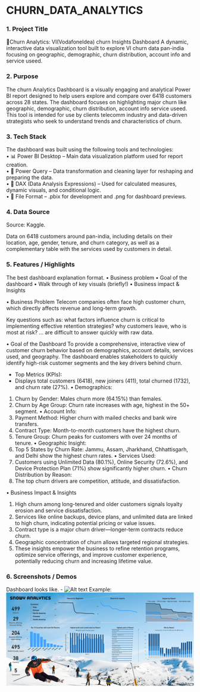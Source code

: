 # CHURN_DATA_ANALYTICS

### 1.	Project Title 
📶Churn Analytics: VI(VodafoneIdea) churn Insights Dashboard
A dynamic, interactive data visualization tool built to explore VI churn data pan-india focusing on geographic, demographic, churn distribution, account info and service useed.

### 2.  Purpose
The churn Analytics Dashboard is a visually engaging and analytical Power BI report designed to help users explore and compare over 6418 customers across 28 states. The dashboard focuses on highlighting major churn like geographic, demographic, churn distribution, account info service useed. This tool is intended for use by clients telecomm industry and data-driven strategists who seek to understand trends and characteristics of churn.

### 3.	Tech Stack
The dashboard was built using the following tools and technologies:<br>
•	📊 Power BI Desktop – Main data visualization platform used for report creation.<br>
•	📂 Power Query – Data transformation and cleaning layer for reshaping and preparing the data.<br>
•	🧠 DAX (Data Analysis Expressions) – Used for calculated measures, dynamic visuals, and conditional logic.<br>
•	📁 File Format – .pbix for development and .png for dashboard previews.

### 4.	Data Source
Source: Kaggle. 

Data on 6418 customers around pan-india, including details on their location, age, gender, tenure, and churn category, as well as a complementary table with the services used by customers in detail.

### 5.	Features / Highlights
The best dashboard explanation format. 
•	Business problem
•	Goal of the dashboard
•	Walk through of key visuals (briefly!)
•	Business impact & Insights

•	Business Problem
Telecom companies often face high customer churn, which directly affects revenue and long-term growth.

Key questions such as:
what factors influence churn is critical to implementing effective retention strategies?
why customers leave, who is most at risk?
… are difficult to answer quickly with raw data.

•	Goal of the Dashboard
To provide a comprehensive, interactive view of customer churn behavior based on demographics, account details, services used, and geography. The dashboard enables stakeholders to quickly identify high-risk customer segments and the key drivers behind churn.

 * Top Metrics (KPIs):
  * Displays total customers (6418), new joiners (411), total churned (1732), and churn rate (27%).
• Demographics:
  1. Churn by Gender: Males churn more (64.15%) than females.
  2. Churn by Age Group: Churn rate increases with age, highest in the 50+ segment.
• Account Info:
  1. Payment Method: Higher churn with mailed checks and bank wire transfers.
  2. Contract Type: Month-to-month customers have the highest churn.
  3. Tenure Group: Churn peaks for customers with over 24 months of tenure.
• Geographic Insight:
  1. Top 5 States by Churn Rate: Jammu, Assam, Jharkhand, Chhattisgarh, and Delhi show the highest churn rates.
• Services Used:
  1. Customers using Unlimited Data (80.1%), Online Security (72.6%), and Device Protection Plan (71%) show significantly higher churn.
• Churn Distribution by Reason:
  1. The top churn drivers are competition, attitude, and dissatisfaction.

•	Business Impact & Insights
 1. High churn among long-tenured and older customers signals loyalty erosion and service dissatisfaction.
 2. Services like online backups, device plans, and unlimited data are linked to high churn, indicating potential pricing or value issues.
 3. Contract type is a major churn driver—longer-term contracts reduce churn.
 4. Geographic concentration of churn allows targeted regional strategies.
 5. These insights empower the business to refine retention programs, optimize service offerings, and improve customer experience, potentially reducing churn and      increasing lifetime value.


### 6.	Screenshots / Demos
Dashboard looks like. - ![Alt text](https://github.com/username/repo/assets/image.png)
Example: ![Dashboard Preview](https://github.com/the-mansi-goel/Ski-dashboard/blob/main/Snapshot%20of%20the%20Dahbaord.png)
